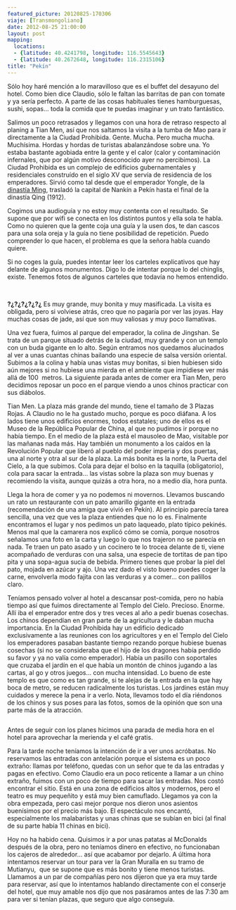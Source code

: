 ```yaml
---
featured_picture: 20120825-170306
viaje: [Transmongoliano]
date: 2012-08-25 21:00:00
layout: post
mapping:
  locations:
  - {latitude: 40.4241798, longitude: 116.5545643}
  - {latitude: 40.2672648, longitude: 116.2315106}
title: "Pekín"
---
```

Sólo hoy haré mención a lo maravilloso que es el buffet del desayuno del hotel. Como bien dice Claudio, sólo le faltan las barritas de pan con tomate y ya sería perfecto. A parte de las cosas habituales tienes hamburguesas, sushi, sopas... toda la comida que te puedas imaginar y un trato fantástico.

Salimos un poco retrasados y llegamos con una hora de retraso respecto al planing a Tian Men, así que nos saltamos la visita a la tumba de Mao para ir directamente a la Ciudad Prohibida. Gente. Mucha. Pero mucha mucha. Muchísima. Hordas y hordas de turistas abalanzándose sobre una. Yo estaba bastante agobiada entre la gente y el calor (calor y contaminación infernales, que por algún motivo desconocido ayer no percibimos). La Ciudad Prohibida es un complejo de edificios gubernamentales y residenciales construído en el siglo XV que servía de residencia de los emperadores. Sirvió como tal desde que el emperador Yongle, de la <a title="Lista de emperadores chinos" href="https://es.wikipedia.org/wiki/Anexo:Emperadores_de_China">dinastía Ming</a>, trasladó la capital de Nankín a Pekín hasta el final de la dinastía Qing (1912).

Cogimos una audioguía y no estoy muy contenta con el resultado. Se supone que por wifi se conecta en los distintos puntos y ella sola te habla. Como no quieren que la gente coja una guía y la usen dos, te dan cascos para una sola oreja y la guía no tiene posibilidad de repetición. Puedo comprender lo que hacen, el problema es que la señora habla cuando quiere.

Si no coges la guía, puedes intentar leer los carteles explicativos que hay delante de algunos monumentos. Digo lo de intentar porque lo del chinglis, existe. Tenemos fotos de algunos carteles que todavía no hemos entendido.

<img src="https://lh3.ggpht.com/T7NDXDBl7LWxLw0K1rOE1uNaQ17nWonZGApfcLsL6uhc1wpjB_3ZlBB83CBgMBPQZCJqUx9AYvmBaSKixQfLng" alt="" data-key="7040211">

<img src="https://lh3.ggpht.com/wPFisYsjAT00FiYvv4Pz7KsZ_X9Rm3WHpgiCWKaIwuoMbHYIkqsJq2qb6bXlfOwF37mRjBPc9VnvDoTcNe_ntg" alt="" data-key="6070069">

<img src="https://lh5.ggpht.com/arGbwSaICCFBE_9V27b7Fw-qAO-UaeucGxwjNwRgRDKwij6XEj0gxMlko6lQjdciOkp2OQLuEAdo6GiEoA" alt="" data-key="7040219">

<strong>?¿?¿?¿?¿?¿</strong> Es muy grande, muy bonita y muy masificada. La visita es obligada, pero si volviese atrás, creo que no pagaría por ver las joyas. Hay muchas cosas de jade, así que son muy valiosas y muy poco llamativas.

Una vez fuera, fuimos al parque del emperador, la colina de Jingshan. Se trata de un parque situado detrás de la ciudad, muy grande y con un templo con un buda gigante en lo alto. Según entramos nos quedamos alucinados al ver a unas cuantas chinas bailando una especie de salsa versión oriental. Subimos a la colina y había unas vistas muy bonitas, si bien hubiesen sido aún mejores si no hubiese una mierda en el ambiente que impidiese ver más allá de 100  metros. La siguiente parada antes de comer era Tian Men, pero decidimos reposar un poco en el parque viendo a unos chinos practicar con sus diábolos.

Tian Men. La plaza más grande del mundo, tiene el tamaño de 3 Plazas Rojas. A Claudio no le ha gustado mucho, porque es poco diáfana. A los lados tiene unos edificios enormes, todos estatales; uno de ellos es el Museo de la República Popular de China, al que no pudimos ir porque no había tiempo. En el medio de la plaza está el mausoleo de Mao, visitable por las mañanas nada más. Hay también un monumento a los caídos en la Revolución Popular que liberó al pueblo del poder imperia y dos puertas, una al norte y otra al sur de la plaza. La más bonita es la norte, la Puerta del Cielo, a la que subimos. Cola para dejar el bolso en la taquilla (obligatorio), cola para sacar la entrada... las vistas sobre la plaza son muy buenas y recomiendo la visita, aunque quizás a otra hora, no a medio día, hora punta.

Llega la hora de comer y ya no podemos ni movernos. Llevamos buscando un rato un restaurante con un pato amarillo gigante en la entrada (recomendación de una amiga que vivió en Pekín). Al principio parecía tarea sencilla, una vez que ves la plaza entiendes que no lo es. Finalmente encontramos el lugar y nos pedimos un pato laqueado, plato típico pekinés. Menos mal que la camarera nos explicó cómo se comía, porque nosotros señalamos una foto en la carta y luego lo que nos trajeron no se parecía en nada. Te traen un pato asado y un cocinero te lo trocea delante de ti, viene acompañado de verduras con una salsa, una especie de tortitas de pan tipo pita y una sopa-agua sucia de bebida. Primero tienes que probar la piel del pato, mojada en azúcar y ajo. Una vez dado el visto bueno puedes coger la carne, envolverla modo fajita con las verduras y a comer... con palillos claro.

Teníamos pensado volver al hotel a descansar post-comida, pero no había tiempo así que fuimos directamente al Templo del Cielo. Precioso. Enorme. Allí iba el emperador entre dos y tres veces al año a pedir buenas cosechas. Los chinos dependían en gran parte de la agricultura y le daban mucha importancia. En la Ciudad Prohibida hay un edificio dedicado exclusivamente a las reuniones con los agricultores y en el Templo del Cielo los emperadores pasaban bastante tiempo rezando porque hubiese buenas cosechas (si no se consideraba que el hijo de los dragones había perdido su favor y ya no valía como emperador). Había un pasillo con soportales que cruzaba el jardín en el que había un montón de chinos jugando a las cartas, al go y otros juegos... con mucha intensidad. Lo bueno de este templo es que como es tan grande, si te alejas de la entrada en la que hay boca de metro, se reducen radicalmente los turistas. Los jardines están muy cuidados y merece la pena ir a verlo. Nota, llevamos todo el día riéndonos de los chinos y sus poses para las fotos, somos de la opinión que son una parte más de la atracción.

<img src="https://lh3.ggpht.com/YRL0-uh0gUdOdpQ0QoJznDxsp71eGPRkWaZSSO7dJccWQu_dFz7GqA8l_WN2jOc4u8rq-4l2wGAmCXrg664l" alt="" data-key="2180218">

Antes de seguir con los planes hicimos una parada de media hora en el hotel para aprovechar la merienda y el café gratis.

Para la tarde noche teníamos la intención de ir a ver unos acróbatas. No reservamos las entradas con antelación porque el sistema es un poco extraño: llamas por teléfono, quedas con un señor que te da las entradas y pagas en efectivo. Como Claudio era un poco reticente a llamar a un chino extraño, fuimos con un poco de tiempo para sacar las entradas. Nos costó encontrar el sitio. Está en una zona de edificios altos y modernos, pero el teatro es muy pequeñito y está muy bien camuflado. Llegamos ya con la obra empezada, pero casi mejor porque nos dieron unos asientos buenísimos por el precio más bajo. El espectáculo nos encantó, especialmente los malabaristas y unas chinas que se subían en bici (al final de su parte había 11 chinas en bici).

Hoy no ha habido cena. Quisimos ir a por unas patatas al McDonalds después de la obra, pero no teníamos dinero en efectivo, no funcionaban los cajeros de alrededor... así que acabamor por dejarlo. A última hora intentamos reservar un tour para ver la Gran Muralla en su tramo de Mutianyu,  que se supone que es más bonito y tiene menos turistas. Llamamos a un par de compañías pero nos dijeron que ya era muy tarde para reservar, así que lo intentamos hablando directamente con el conserje del hotel, que muy amable nos dijo que nos pasáramos antes de las 7:30 am para ver si tenían plazas, que seguro que algo conseguía.
